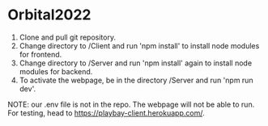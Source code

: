 ﻿# Orbital2022

1. Clone and pull git repository.
2. Change directory to /Client and run 'npm install' to install node modules for frontend.
3. Change directory to /Server and run 'npm install' again to install node modules for backend.
4. To activate the webpage, be in the directory /Server and run 'npm run dev'.

NOTE: our .env file is not in the repo. The webpage will not be able to run. For testing, head to https://playbay-client.herokuapp.com/.